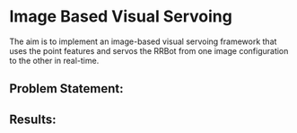 # Image Based Visual Servoing

The aim is to implement an image-based visual servoing framework that uses the point features and servos the RRBot from one image configuration to the other in real-time.

## Problem Statement:




## Results:
